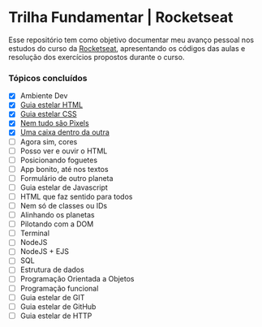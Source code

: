 # Trilha Fundamentar | Rocketseat

Esse repositório tem como objetivo documentar meu avanço pessoal nos estudos do curso da [Rocketseat](https://www.rocketseat.com.br/), apresentando os códigos das aulas e resolução dos exercícios propostos durante o curso.

### Tópicos concluídos

- [x]  Ambiente Dev
- [x]  [Guia estelar HTML](https://github.com/ThiagoCrepequer/trilha-fundamentar-rocketseat/tree/main/guia-estelar-html)
- [x]  [Guia estelar CSS](https://github.com/ThiagoCrepequer/trilha-fundamentar-rocketseat/tree/main/guia-estelar-css.html)
- [x]  [Nem tudo são Pixels](https://github.com/ThiagoCrepequer/trilha-fundamentar-rocketseat/tree/main/nem-tudo-s%C3%A3o-pixels)
- [x]  [Uma caixa dentro da outra](https://github.com/ThiagoCrepequer/trilha-fundamentar-rocketseat/tree/main/uma-caixa-dentro-da-outra)
- [ ]  Agora sim, cores
- [ ]  Posso ver e ouvir o HTML
- [ ]  Posicionando foguetes
- [ ]  App bonito, até nos textos
- [ ]  Formulário de outro planeta
- [ ]  Guia estelar de Javascript
- [ ]  HTML que faz sentido para todos
- [ ]  Nem só de classes ou IDs
- [ ]  Alinhando os planetas
- [ ]  Pilotando com a DOM
- [ ]  Terminal
- [ ]  NodeJS
- [ ]  NodeJS + EJS
- [ ]  SQL
- [ ]  Estrutura de dados
- [ ]  Programação Orientada a Objetos
- [ ]  Programação funcional
- [ ]  Guia estelar de GIT
- [ ]  Guia estelar de GitHub
- [ ]  Guia estelar de HTTP
